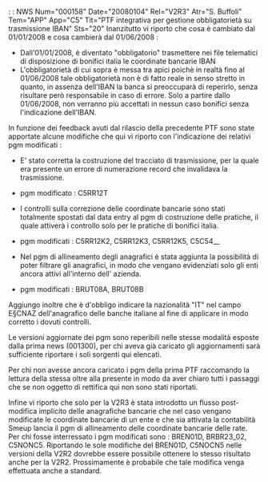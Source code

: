  :  : NWS Num="000158" Date="20080104" Rel="V2R3" Atr="S. Buffoli" Tem="APP" App="C5" Tit="PTF integrativa per gestione obbligatorietà su    trasmissione IBAN" Sts="20"
Inanzitutto vi riporto che cosa è cambiato dal 01/01/2008 e cosa cambierà dal 01/06/2008 : 
- Dall'01/01/2008, è diventato "obbligatorio" trasmettere nei file telematici di disposizione di
bonifici italia le coordinate bancarie IBAN
- L'obbligatorietà di cui sopra è messa tra apici poichè in realtà fino al 01/06/2008 tale
obbligatorietà non è di fatto reale in senso stretto in quanto, in assenza dell'IBAN la banca si preoccuparà di reperirlo, senza risultare però responsabile in caso di errore. Solo a partire dallo
01/06/2008, non verranno più accettati in nessun caso bonifici senza l'indicazione dell'IBAN.

In funzione dei feedback avuti dal rilascio della precedente PTF sono state apportate alcune modifiche che qui vi riporto con l'indicazione dei relativi pgm modificati : 

- E' stato corretta la costruzione del tracciato di trasmissione, per la quale era presente un
errore di numerazione record che invalidava la trasmissione.
* pgm modificato :  C5RR12T

- I controlli sulla correzione delle coordinate bancarie sono stati totalmente spostati dal data
entry al pgm di costruzione delle pratiche, il quale attiverà i controllo solo per le pratiche di bonifici italia.
* pgm modificati :  C5RR12K2, C5RR12K3, C5RR12K5, C5C54__

- Nel pgm di allineamento degli anagrafici è stata aggiunta la possibilità di poter filtrare
gli anagrafici, in modo che vengano evidenziati solo gli enti ancora attivi all'interno dell' azienda.
* pgm modificati :  BRUT08A, BRUT08B

Aggiungo inoltre che è d'obbligo indicare la nazionalità "IT" nel campo E§CNAZ dell'anagrafico delle
banche italiane al fine di applicare in modo corretto i dovuti controlli.

Le versioni aggiornate dei pgm sono reperibili nelle stesse modalità esposte dalla prima news (001300), per chi aveva già caricato gli aggiornamenti sarà sufficiente riportare i soli sorgenti qui elencati.

Per chi non avesse ancora caricato i pgm della prima PTF raccomando la lettura della stessa oltre alla presente in modo da aver chiaro tutti i passaggi che se non oggetto di rettifica qui non sono
stati riportati.

Infine vi riporto che solo per la V2R3 è stata introdotto un flusso post-modifica implicito delle anagrafiche bancarie che nel caso vengano modificate le coordinate bancarie di un ente e che sia attivata la contabilità Smeup lancia il pgm di allineamento delle coordinate bancarie delle rate.
Per chi fosse interressato i pgm modificati sono :  BREN01D, BRBR23_02, C5NONC5. Riportando le sole modifiche del BREN01D, C5NOCN5 nelle versioni della V2R2 dovrebbe essere possibile ottenere
lo stesso risultato anche per la V2R2. Prossimamente è probabile che tale modifica venga effettuata
anche a standard.
